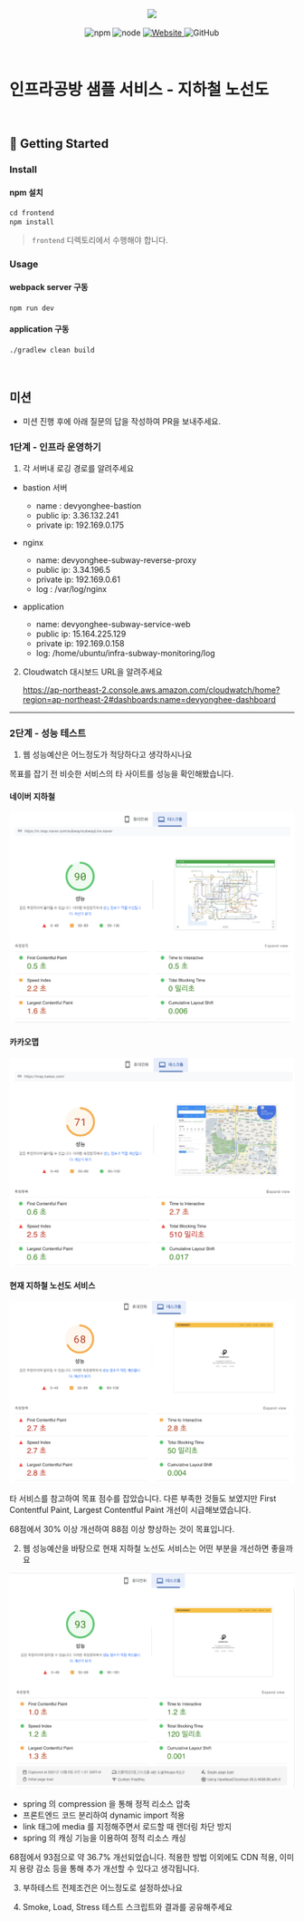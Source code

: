 <p align="center">
    <img width="200px;" src="https://raw.githubusercontent.com/woowacourse/atdd-subway-admin-frontend/master/images/main_logo.png"/>
</p>
<p align="center">
  <img alt="npm" src="https://img.shields.io/badge/npm-%3E%3D%205.5.0-blue">
  <img alt="node" src="https://img.shields.io/badge/node-%3E%3D%209.3.0-blue">
  <a href="https://edu.nextstep.camp/c/R89PYi5H" alt="nextstep atdd">
    <img alt="Website" src="https://img.shields.io/website?url=https%3A%2F%2Fedu.nextstep.camp%2Fc%2FR89PYi5H">
  </a>
  <img alt="GitHub" src="https://img.shields.io/github/license/next-step/atdd-subway-service">
</p>

<br>

# 인프라공방 샘플 서비스 - 지하철 노선도

<br>

## 🚀 Getting Started

### Install
#### npm 설치
```
cd frontend
npm install
```
> `frontend` 디렉토리에서 수행해야 합니다.

### Usage
#### webpack server 구동
```
npm run dev
```
#### application 구동
```
./gradlew clean build
```
<br>

## 미션

* 미션 진행 후에 아래 질문의 답을 작성하여 PR을 보내주세요.

### 1단계 - 인프라 운영하기
1. 각 서버내 로깅 경로를 알려주세요
  - bastion 서버
    - name : devyonghee-bastion
    - public ip: 3.36.132.241
    - private ip: 192.169.0.175
      
  - nginx
    - name: devyonghee-subway-reverse-proxy
    - public ip: 3.34.196.5
    - private ip: 192.169.0.61
    - log : /var/log/nginx
      
  - application
    - name: devyonghee-subway-service-web
    - public ip: 15.164.225.129
    - private ip: 192.169.0.158
    - log: /home/ubuntu/infra-subway-monitoring/log

2. Cloudwatch 대시보드 URL을 알려주세요
   
   https://ap-northeast-2.console.aws.amazon.com/cloudwatch/home?region=ap-northeast-2#dashboards:name=devyonghee-dashboard

---

### 2단계 - 성능 테스트
1. 웹 성능예산은 어느정도가 적당하다고 생각하시나요

목표를 잡기 전 비슷한 서비스의 타 사이트를 성능을 확인해봤습니다.

#### 네이버 지하철
![naver-subway-desktop-performance](./img/naver-subway-desktop-performance.png)

#### 카카오맵
![kakao-map-desktop-performance](./img/kakao-map-desktop-performance.png)


#### 현재 지하철 노선도 서비스

![before-performance](img/before-performance.png)

타 서비스를 참고하여 목표 점수를 잡았습니다.
다른 부족한 것들도 보였지만 First Contentful Paint, Largest Contentful Paint 개선이 시급해보였습니다.

68점에서 30% 이상 개선하여 88점 이상 향상하는 것이 목표입니다.

2. 웹 성능예산을 바탕으로 현재 지하철 노선도 서비스는 어떤 부분을 개선하면 좋을까요

![after-performance](img/after-performance.png)

- spring 의 compression 을 통해 정적 리소스 압축 
- 프론트엔드 코드 분리하여 dynamic import 적용
- link 태그에 media 를 지정해주면서 로드할 때 렌더링 차단 방지
- spring 의 캐싱 기능을 이용하여 정적 리소스 캐싱

68점에서 93점으로 약 36.7% 개선되었습니다.
적용한 방법 이외에도 CDN 적용, 이미지 용량 감소 등을 통해 추가 개선할 수 있다고 생각됩니다.


3. 부하테스트 전제조건은 어느정도로 설정하셨나요

4. Smoke, Load, Stress 테스트 스크립트와 결과를 공유해주세요
